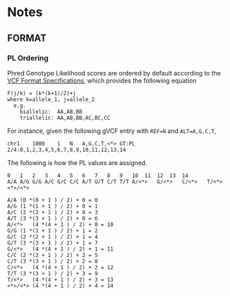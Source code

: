 # Notes

## FORMAT

### PL Ordering
Phred Genotype Likelihood scores are ordered by default according to the [VCF Format Specifications](https://samtools.github.io/hts-specs/VCFv4.2.pdf), which provides the following equation

```
F(j/k) = (k*(k+1)/2)+j
where k=allele_1, j=allele_2
  e.g.
    biallelic:  AA,AB,BB
    triallelic: AA,AB,BB,AC,BC,CC
```

For instance, given the following gVCF entry with `REF=N` and `ALT=A,G,C,T`,

```
chr1	1000	1	N	A,G,C,T,<*>	GT:PL	2/4:0,1,2,3,4,5,6,7,8,9,10,11,12,13,14
```

The following is how the PL values are assigned.
```
0	1	2	3	4	5	6	7	8	9	10	11	12	13	14
A/A	A/G	G/G	A/C	G/C	C/C	A/T	G/T	C/T	T/T	A/<*>	G/<*>	C/<*>	T/<*>	<*>/<*>
```

```
A/A	(0 *(0 + 1 ) / 2) + 0 = 0
A/G	(1 *(1 + 1 ) / 2) + 0 = 1
A/C	(2 *(2 + 1 ) / 2) + 0 = 3
A/T	(3 *(3 + 1 ) / 2) + 0 = 6
A/<*>	(4 *(4 + 1 ) / 2) + 0 = 10
G/G	(1 *(1 + 1 ) / 2) + 1 = 2
G/C	(2 *(2 + 1 ) / 2) + 1 = 4
G/T	(3 *(3 + 1 ) / 2) + 1 = 7
G/<*>	(4 *(4 + 1 ) / 2) + 1 = 11
C/C	(2 *(2 + 1 ) / 2) + 2 = 5
C/T	(3 *(3 + 1 ) / 2) + 2 = 8
C/<*>	(4 *(4 + 1 ) / 2) + 2 = 12
T/T	(3 *(3 + 1 ) / 2) + 3 = 9
T/<*>	(4 *(4 + 1 ) / 2) + 3 = 13
<*>/<*>	(4 *(4 + 1 ) / 2) + 4 = 14
```



